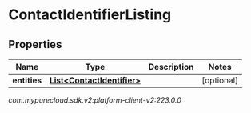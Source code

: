 # ContactIdentifierListing


## Properties

| Name | Type | Description | Notes |
| ------------ | ------------- | ------------- | ------------- |
| **entities** | [**List&lt;ContactIdentifier&gt;**](ContactIdentifier) |  |  [optional] |




_com.mypurecloud.sdk.v2:platform-client-v2:223.0.0_
